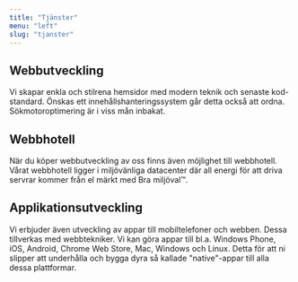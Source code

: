 ```yaml
---
title: "Tjänster"
menu: "left"
slug: "tjanster"
---
```


## Webbutveckling

Vi skapar enkla och stilrena hemsidor med modern teknik och senaste kod-standard. Önskas ett innehållshanteringssystem går detta också att ordna. Sökmotoroptimering är i viss mån inbakat.

## Webbhotell

När du köper webbutveckling av oss finns även möjlighet till webbhotell. Vårat webbhotell ligger i miljövänliga datacenter där all energi för att driva servrar kommer från el märkt med Bra miljöval™.

## Applikationsutveckling

Vi erbjuder även utveckling av appar till mobiltelefoner och webben. Dessa tillverkas med webbtekniker. Vi kan göra appar till bl.a. Windows Phone, iOS, Android, Chrome Web Store, Mac, Windows och Linux. Detta för att ni slipper att underhålla och bygga dyra så kallade "native"-appar till alla dessa plattformar.

